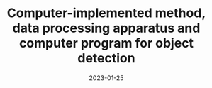 ---
title: Computer-implemented method, data processing apparatus and computer program for object detection
authors: <b>David Griffiths</b>
collection: patents
permalink: /patents/embedding-od
excerpt: This patent presents a novel computer-implemented method for training object detection models without requiring manual annotations. The approach leverages embedding techniques and unsupervised learning to automatically identify and classify objects in images, significantly reducing the time and cost associated with traditional supervised training methods.
date: 2023-01-25
year: 2023
office: JP, US
number: US20230298335A1
application: 18/101,133
company: Fujitsu Ltd
teaser: 'od-patent.png'
layout: redirect
redirect: https://patents.google.com/patent/US20230298335A1/en
---